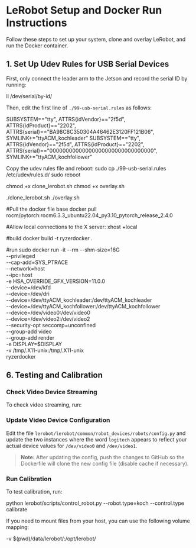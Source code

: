 # LeRobot Setup and Docker Run Instructions

Follow these steps to set up your system, clone and overlay LeRobot, and run the Docker container.

## 1. Set Up Udev Rules for USB Serial Devices

First, only connect the leader arm to the Jetson and record the serial ID by running:

ll /dev/serial/by-id/


Then, edit the first line of `./99-usb-serial.rules` as follows:

SUBSYSTEM=="tty", ATTRS{idVendor}=="2f5d", ATTRS{idProduct}=="2202", ATTRS{serial}=="BA98C8C350304A46462E3120FF121B06", SYMLINK+="ttyACM_kochleader" SUBSYSTEM=="tty", ATTRS{idVendor}=="2f5d", ATTRS{idProduct}=="2202", ATTRS{serial}=="00000000000000000000000000000000", SYMLINK+="ttyACM_kochfollower"

Copy the udev rules file and reboot:
sudo cp ./99-usb-serial.rules /etc/udev/rules.d/ sudo reboot


chmod +x clone_lerobot.sh
chmod +x overlay.sh

./clone_lerobot.sh
./overlay.sh

#Pull the docker file base
docker pull rocm/pytorch:rocm6.3.3_ubuntu22.04_py3.10_pytorch_release_2.4.0

#Allow local connections to the X server:
xhost +local

#build
docker build -t ryzerdocker .

#run
sudo docker run -it --rm --shm-size=16G \
  --privileged \
  --cap-add=SYS_PTRACE \
  --network=host \
  --ipc=host \
  -e HSA_OVERRIDE_GFX_VERSION=11.0.0 \
  --device=/dev/kfd \
  --device=/dev/dri \
  --device=/dev/ttyACM_kochleader:/dev/ttyACM_kochleader \
  --device=/dev/ttyACM_kochfollower:/dev/ttyACM_kochfollower \
  --device=/dev/video0:/dev/video0 \
  --device=/dev/video2:/dev/video2 \
  --security-opt seccomp=unconfined \
  --group-add video \
  --group-add render \
  -e DISPLAY=$DISPLAY \
  -v /tmp/.X11-unix:/tmp/.X11-unix \
  ryzerdocker

## 6. Testing and Calibration

### Check Video Device Streaming

To check video streaming, run:

### Update Video Device Configuration

Edit the file `lerobot/lerobot/common/robot_devices/robots/config.py` and update the two instances where the word `logitech` appears to reflect your actual device values for `/dev/video0` and `/dev/video1`.

> **Note:** After updating the config, push the changes to GitHub so the Dockerfile will clone the new config file (disable cache if necessary).

### Run Calibration

To test calibration, run:

python lerobot/scripts/control_robot.py --robot.type=koch --control.type calibrate

If you need to mount files from your host, you can use the following volume mapping:

-v $(pwd)/data/lerobot/:/opt/lerobot/